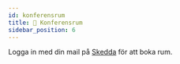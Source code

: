 ```yaml
---
id: konferensrum
title: 🤝 Konferensrum
sidebar_position: 6
---
```


Logga in med din mail på [Skedda](https://kg57.skedda.com/) för att boka rum.
